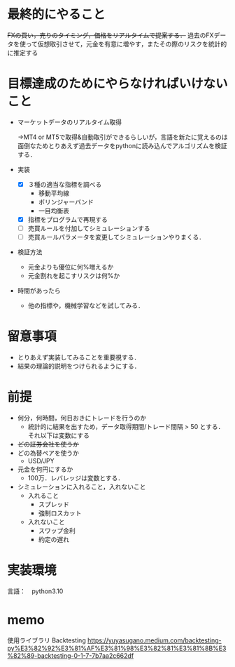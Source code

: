 # 最終的にやること
~~FXの買い，売りのタイミング，価格をリアルタイムで提案する．~~
過去のFXデータを使って仮想取引させて，元金を有意に増やす，またその際のリスクを統計的に推定する

# 目標達成のためにやらなければいけないこと
- マーケットデータのリアルタイム取得

	→MT4 or MT5で取得&自動取引ができるらしいが，言語を新たに覚えるのは面倒なためとりあえず過去データをpythonに読み込んでアルゴリズムを検証する．
- 実装
	- [x] ３種の適当な指標を調べる
	    - 移動平均線
	    - ボリンジャーバンド
	    - 一目均衡表
	- [x] 指標をプログラムで再現する
	- [ ] 売買ルールを付加してシミュレーションする
	- [ ] 売買ルールパラメータを変更してシミュレーションやりまくる．
- 検証方法
	- 元金よりも優位に何%増えるか
	- 元金割れを起こすリスクは何%か
- 時間があったら
	- 他の指標や，機械学習などを試してみる．

# 留意事項
- とりあえず実装してみることを重要視する．
- 結果の理論的説明をつけられるようにする．

# 前提
- 何分，何時間，何日おきにトレードを行うのか
	- 統計的に結果を出すため，データ取得期間/トレード間隔 > 50 とする．それ以下は変数にする
- ~~どの証券会社を使うか~~
- どの為替ペアを使うか
	- USD/JPY
- 元金を何円にするか
	- 100万．レバレッジは変数とする．
- シミュレーションに入れること，入れないこと
	- 入れること
		- スプレッド
		- 強制ロスカット
	- 入れないこと
		- スワップ金利
		- 約定の遅れ

# 実装環境
言語：　python3.10

# memo
使用ライブラリ
Backtesting
https://yuyasugano.medium.com/backtesting-py%E3%82%92%E3%81%AF%E3%81%98%E3%82%81%E3%81%8B%E3%82%89-backtesting-0-1-7-7b7aa2c662df

